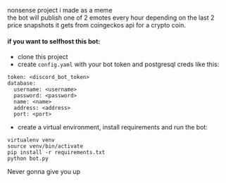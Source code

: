 nonsense project i made as a meme\
the bot will publish one of 2 emotes every hour depending on the last 2 price snapshots it gets from coingeckos api for a crypto coin.

#### if you want to selfhost this bot:
- clone this project
- create `config.yaml` with your bot token and postgresql creds like this:
```
token: <discord_bot_token>
database:
  username: <username>
  password: <password>
  name: <name>
  address: <address>
  port: <port>
```
- create a virtual environment, install requirements and run the bot:
```
virtualenv venv
source venv/bin/activate
pip install -r requirements.txt
python bot.py
```
Never gonna give you up